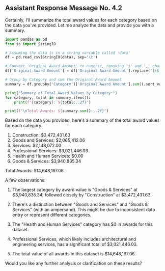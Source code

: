 
## Assistant Response Message No. 4.2

Certainly, I'll summarize the total award values for each category based on the data you've provided. 
Let me analyze the data and provide you with a summary.

```python
import pandas as pd
from io import StringIO

# Assuming the data is in a string variable called 'data'
df = pd.read_csv(StringIO(data), sep='\t')

# Convert 'Original Award Amount' to numeric, removing '$' and ',' characters
df['Original Award Amount'] = df['Original Award Amount'].replace('[\$,]', '', regex=True).astype(float)

# Group by Category and sum the Original Award Amount
summary = df.groupby('Category')['Original Award Amount'].sum().sort_values(descending=True)

print("Summary of Total Award Values by Category:")
for category, total in summary.items():
    print(f"{category}: ${total:,.2f}")

print(f"\nTotal Awards: ${summary.sum():,.2f}")

```
Based on the data you provided, here's a summary of the total award values for each category:

1. Construction: $3,472,431.63
2. Goods and Services: $2,065,412.06
3. Services: $2,148,072.00
4. Professional Services: $3,021,446.03
5. Health and Human Services: $0.00
6. Goods & Services: $3,940,835.34

Total Awards: $14,648,197.06

A few observations:

1. The largest category by award value is "Goods & Services" at $3,940,835.34, followed closely 
   by "Construction" at $3,472,431.63.

2. There's a distinction between "Goods and Services" and "Goods & Services" (with an ampersand). 
   This might be due to inconsistent data entry or represent different categories.

3. The "Health and Human Services" category has $0 in awards for this dataset.

4. Professional Services, which likely includes architectural and engineering services, 
   has a significant total of $3,021,446.03.

5. The total value of all awards in this dataset is $14,648,197.06.

Would you like any further analysis or clarification on these results?
